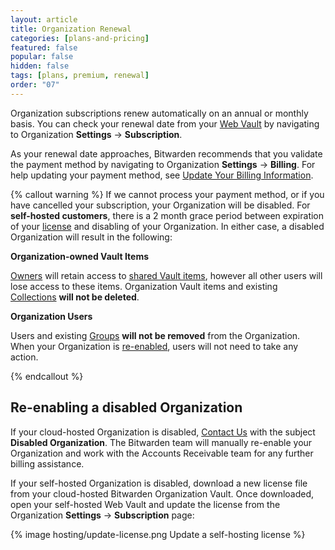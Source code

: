 ```yaml
---
layout: article
title: Organization Renewal
categories: [plans-and-pricing]
featured: false
popular: false
hidden: false
tags: [plans, premium, renewal]
order: "07"
---
```


Organization subscriptions renew automatically on an annual or monthly basis. You can check your renewal date from your [Web Vault]({{site.baseurl}}/article/getting-started-webvault) by navigating to Organization **Settings** &rarr; **Subscription**.

As your renewal date approaches, Bitwarden recommends that you validate the payment method by navigating to Organization **Settings** &rarr; **Billing**. For help updating your payment method, see [Update Your Billing Information]({{site.baseurl}}/article/update-billing-info/#update-billing-information-for-organizations).

{% callout warning %}
If we cannot process your payment method, or if you have cancelled your subscription, your Organization will be disabled. For **self-hosted customers**, there is a 2 month grace period between expiration of your [license]({{site.baseurl}}/article/licensing-on-premise/#organization-license) and disabling of your Organization. In either case, a disabled Organization will result in the following:

**Organization-owned Vault Items**

[Owners]({{site.baseurl}}/article/user-types-access-control/) will retain access to [shared Vault items]({{site.baseurl}}/article/sharing/), however all other users will lose access to these items. Organization Vault items and existing [Collections]({{site.baseurl}}/article/about-collections/) **will not be deleted**.

**Organization Users**

Users and existing [Groups]({{site.baseurl}}/article/about-groups/) **will not be removed** from the Organization. When your Organization is [re-enabled](#re-enabling-a-disabled-organization), users will not need to take any action.

{% endcallout %}

## Re-enabling a disabled Organization

If your cloud-hosted Organization is disabled, [Contact Us](https://bitwarden.com/contact/) with the subject **Disabled Organization**. The Bitwarden team will manually re-enable your Organization and work with the Accounts Receivable team for any further billing assistance.

If your self-hosted Organization is disabled, download a new license file from your cloud-hosted Bitwarden Organization Vault. Once downloaded, open your self-hosted Web Vault and update the license from the Organization **Settings** &rarr; **Subscription** page:

{% image hosting/update-license.png Update a self-hosting license %}
